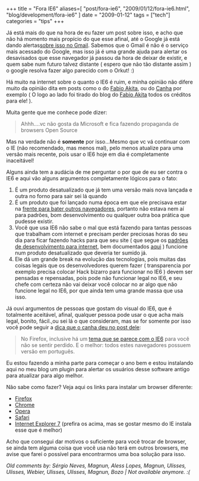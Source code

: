 +++
title = "Fora IE6"
aliases=[
  "post/fora-ie6",
  "2009/01/12/fora-ie6.html",
  "blog/development/fora-ie6"
]
date = "2009-01-12"
tags = ["tech"]
categories = "tips"
+++

Já está mais do que na hora de eu fazer um post sobre isso, e acho que
não há momento mais propício do que esse afinal, até o Google já está
dando alertas[sobre isso no Gmail](http://www.tgdaily.com/html_tmp/content-view-40785-140.html "Google corta o suporte ao IE6 no Gmail").
Sabemos que o Gmail é não é o serviço mais acessado do Google, mas
isso já é uma grande ajuda para alertar os desavisados que esse
navegador já passou da hora de deixar de existir, e quem sabe num
futuro talvez distante ( espero que não tão distante assim ) o google
resolva fazer algo parecido com o Orkut! :)

Há muito na internet sobre o quanto o IE6 é ruim, e minha opinião não
difere muito da opinião dita em posts como o do
[Fabio Akita](http://www.akitaonrails.com/2009/1/5/off-topic-abaixo-ie-6 "Abaixo o IE6"),
ou do [Canha](http://digitalpaperweb.com.br/ezine/development/campanha-pare-o-ie6 "Campanha pare o IE6")
por exemplo ( O logo ao lado foi tirado do blog do
[Fabio Akita](http://akitaonrails.com "AkitaOnRails") todos os
créditos para ele! ).

Muita gente que me conhece pode dizer:

> Ahhh....vc não gosta da Microsoft e fica fazendo propaganda de browsers Open Source

Mas na verdade não é **somente** por isso...Mesmo que vc vá continuar
com o IE (não recomendado, mas menos mal), pelo menos atualize para
uma versão mais recente, pois usar o IE6 hoje em dia é completamente
inaceitável!

Alguns ainda tem a audácia de me perguntar o por que de eu ser contra
o IE6 e aqui vão alguns argumentos completamente lógicos para o fato:

1. É um produto desatualizado que já tem uma versão mais nova lançada e outra no forno para sair sei lá quando
2. É um produto que foi lançado numa época em que ele precisava estar na [frente para bater outros navegadores](http://en.wikipedia.org/wiki/Browser_wars "Veja a primeira guerra dos navegadores"), portanto não estava nem aí para padrões, bom desenvolvimento ou qualquer outra boa prática que pudesse existir.
3. Você que usa IE6 não sabe o mal que está fazendo para tantas pessoas que trabalham com internet e precisam perder preciosas horas do seu dia para ficar fazendo hacks para que seu site ( que segue os [padrões de desenvolvimento para internet](http://pt.wikipedia.org/wiki/W3C "Leia aqui na Wikipedia"), bem documentados [aqui](http://www.w3.org/ "World Wide Web Consortium") ) funcione num produto desatualizado que deveria ter sumido já.
4. Ele dá um grande break na evolução das tecnologias, pois muitas das coisas legais que os desenvolvedores querem fazer ( transparencia por exemplo precisa colocar Hack bizarro para funcionar no IE6 ) devem ser pensadas e repensadas, pois pode não funcionar legal no IE6, e seu chefe com certeza não vai deixar você colocar no ar algo que não funcione legal no IE6, por que ainda tem uma grande massa que usa isso.

Já ouvi argumentos de pessoas que gostam do visual do IE6, que é
totalmente aceitável, afinal, qualquer pessoa pode usar o que acha
mais legal, bonito, fácil.,ou sei lá o que consideram, mas se for
somente por isso você pode seguir a
[dica que o canha deu no post dele](http://digitalpaperweb.com.br/ezine/development/campanha-pare-o-ie6 "Tema do IE6 para o Firefox"):

> No Firefox, inclusive há um [tema que se parece com o IE6](https://addons.mozilla.org/pt-BR/firefox/addon/7944 "") para você não se sentir perdido. E o melhor: todos estes navegadores possuem versão em português.

Eu estou fazendo a minha parte para começar o ano bem e estou
instalando aqui no meu blog um plugin para alertar os usuários desse
software antigo para atualizar para algo melhor.

Não sabe como fazer? Veja aqui os links para instalar um browser diferente:

* [Firefox](http://pt-br.www.mozilla.com/pt-BR/firefox/ "Download do FIrefox")
* [Chrome](http://www.google.com/chrome "Google Chrome")
* [Opera](http://www.opera.com/ "Site oficial do Opera")
* [Safari](http://www.apple.com/safari/download/ "Página de download do Safari")
* [Internet Explorer 7](http://www.microsoft.com/brasil/windows/downloads/ie/getitnow.mspx "Internet Explorer 7") (prefira os acima, mas se gostar mesmo do IE instala esse que é melhor)

Acho que consegui dar motivos o suficiente para você trocar de
browser, se ainda tem alguma coisa que você usa não terá em outros
browsers, me avise que farei o possível para encontrarmos uma boa
solução para isso.



_Old comments by: Sérgio Neves, Magnun, Aless Lopes, Magnun, Ulisses, Ulisses, Webier, Ulisses, Ulisses, Magnun, Bozo | Not available anymore. :(_
